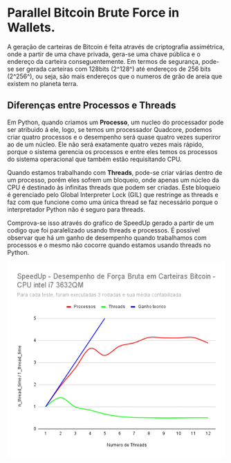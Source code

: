 # Parallel Bitcoin Brute Force in Wallets.

A geração de carteiras de Bitcoin é feita através de criptografia assimétrica, onde a partir de uma chave privada, gera-se uma  chave pública e o endereço da carteira conseguentemente. Em termos de segurança, pode-se ser gerada carteiras com 128bits (2^128^)  até endereços de 256 bits (2^256^), ou seja, são mais endereços que o numeros de grão de areia que existem no planeta terra. 

## Diferenças entre Processos e Threads

Em Python, quando criamos um **Processo**, um nucleo do processador pode ser atribuido á ele, logo, se temos um processador  Quadcore, podemos criar quatro processos e o desempenho será quase quatro vezes superiror ao de um núcleo. Ele não será exatamente quatro vezes mais rápido, porque o sistema gerencia os processos e entre eles temos os processos do sistema operacional que também estão requisitando CPU.

Quando estamos trabalhando com **Threads**, pode-se criar várias dentro de um processo, porém eles sofrem um bloqueio, onde apenas um núcleo da CPU é destinado às infinitas threads que podem ser criadas. Este bloqueio é gerenciado pelo Global Interpreter Lock (GIL) que restringe as threads e faz com que funcione como uma única thread se faz necessário porque o interpretador Python não é seguro para threads.

Comprova-se isso através do grafico de SpeedUp gerado a partir de um codigo que foi paralelizado usando threads e processos. É possivel observar que há um ganho de desempenho quando trabalhamos com processos e o mesmo não cocorre quando estamos usando threads no Python.

![SpeedUp - Threads vs Process ](https://raw.githubusercontent.com/clebrw/Parallel-Bitcoin-Brute-Force/main/SpeedUp.png?token=GHSAT0AAAAAABXIFM3XUBKNECPI4TDWTZAQYXJ6ZFA)
